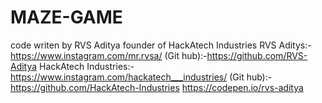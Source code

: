 # MAZE-GAME
code writen by RVS Aditya founder of HackAtech Industries RVS Aditys:- https://www.instagram.com/mr.rvsa/ (Git hub):-https://github.com/RVS-Aditya HackAtech Industries:-https://www.instagram.com/hackatech___industries/ (Git hub):- https://github.com/HackAtech-Industries
https://codepen.io/rvs-aditya
